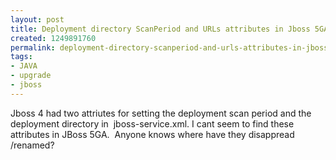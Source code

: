 ```yaml
---
layout: post
title: Deployment directory ScanPeriod and URLs attributes in Jboss 5GA
created: 1249891760
permalink: deployment-directory-scanperiod-and-urls-attributes-in-jboss-5ga
tags:
- JAVA
- upgrade
- jboss
---
```

<p>Jboss 4 had two attriutes for setting the deployment scan period and the deployment directory in&nbsp; jboss-service.xml. I cant seem to find these attributes in JBoss 5GA.&nbsp; Anyone knows where have they disappread /renamed?</p>
